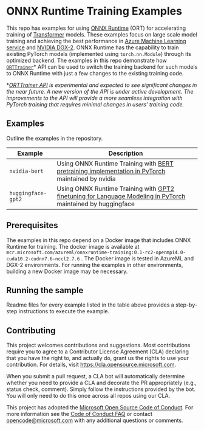 # ONNX Runtime Training Examples

This repo has examples for using [ONNX Runtime](https://github.com/microsoft/onnxruntime) (ORT) for accelerating training of [Transformer](https://arxiv.org/abs/1706.03762) models. These examples focus on large scale model training and achieving the best performance in [Azure Machine Learning service](https://azure.microsoft.com/en-us/services/machine-learning/) and [NVIDIA DGX-2](https://www.nvidia.com/en-us/data-center/dgx-2). ONNX Runtime has the capability to train existing PyTorch models (implemented using `torch.nn.Module`) through its optimized backend. The examples in this repo demonstrate how [`ORTTrainer`](https://github.com/microsoft/onnxruntime/blob/orttraining_rc1/orttraining/orttraining/python/ort_trainer.py#L480)* API can be used to switch the training backend for such models to ONNX Runtime with just a few changes to the existing training code. 

*_[ORTTrainer API](https://github.com/microsoft/onnxruntime/blob/orttraining_rc1/orttraining/orttraining/python/ort_trainer.py#L480) is experimental and expected to see significant changes in the near future. A new version of the API is under active development. The improvements to the API will provide a more seamless integration with PyTorch training that requires minimal changes in users’ training code._

## Examples

Outline the examples in the repository. 

| Example       | Description                                |
|-------------------|--------------------------------------------|
| `nvidia-bert`     | Using ONNX Runtime Training with [BERT pretraining implementation in PyTorch](https://github.com/NVIDIA/DeepLearningExamples/tree/master/PyTorch/LanguageModeling/BERT) maintained by nvidia |
| `huggingface-gpt2`     | Using ONNX Runtime Training with [GPT2 finetuning for Language Modeling in PyTorch](https://github.com/huggingface/transformers/tree/master/examples/language-modeling#language-model-training) maintained by huggingface |
<!-- 
| `CONTRIBUTING.md` | Guidelines for contributing to the sample. |
-->

## Prerequisites

The examples in this repo depend on a Docker image that includes ONNX Runtime for training. The docker image is available at `mcr.microsoft.com/azureml/onnxruntime-training:0.1-rc2-openmpi4.0-cuda10.2-cudnn7.6-nccl2.7.6` . The Docker image is tested in AzureML and DGX-2 environments. For running the examples in other environments, building a new Docker image may be necessary.

## Running the sample

Readme files for every example listed in the table above provides a step-by-step instructions to execute the example.

## Contributing

This project welcomes contributions and suggestions.  Most contributions require you to agree to a
Contributor License Agreement (CLA) declaring that you have the right to, and actually do, grant us
the rights to use your contribution. For details, visit https://cla.opensource.microsoft.com.

When you submit a pull request, a CLA bot will automatically determine whether you need to provide
a CLA and decorate the PR appropriately (e.g., status check, comment). Simply follow the instructions
provided by the bot. You will only need to do this once across all repos using our CLA.

This project has adopted the [Microsoft Open Source Code of Conduct](https://opensource.microsoft.com/codeofconduct/).
For more information see the [Code of Conduct FAQ](https://opensource.microsoft.com/codeofconduct/faq/) or
contact [opencode@microsoft.com](mailto:opencode@microsoft.com) with any additional questions or comments.
